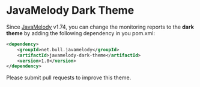 ﻿JavaMelody Dark Theme
=========================

Since [JavaMelody](https://github.com/javamelody/javamelody/wiki) v1.74, you can change the monitoring reports to the **dark theme** by adding the following dependency in you pom.xml:
```xml
<dependency>
	<groupId>net.bull.javamelody</groupId>
	<artifactId>javamelody-dark-theme</artifactId>
	<version>1.0</version>
</dependency>
```

Please submit pull requests to improve this theme.
